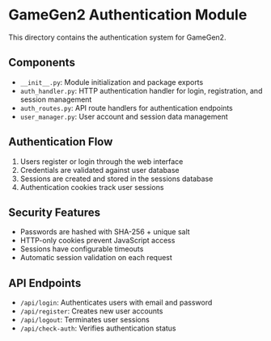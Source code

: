# GameGen2 Authentication Module

This directory contains the authentication system for GameGen2.

## Components

- `__init__.py`: Module initialization and package exports
- `auth_handler.py`: HTTP authentication handler for login, registration, and session management
- `auth_routes.py`: API route handlers for authentication endpoints
- `user_manager.py`: User account and session data management

## Authentication Flow

1. Users register or login through the web interface
2. Credentials are validated against user database
3. Sessions are created and stored in the sessions database
4. Authentication cookies track user sessions

## Security Features

- Passwords are hashed with SHA-256 + unique salt
- HTTP-only cookies prevent JavaScript access
- Sessions have configurable timeouts
- Automatic session validation on each request

## API Endpoints

- `/api/login`: Authenticates users with email and password
- `/api/register`: Creates new user accounts
- `/api/logout`: Terminates user sessions
- `/api/check-auth`: Verifies authentication status